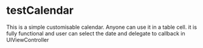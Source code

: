 # testCalendar
This is a simple customisable calendar. Anyone can use it in a table cell. it is fully functional and user can select the date and delegate to callback in UIViewController
